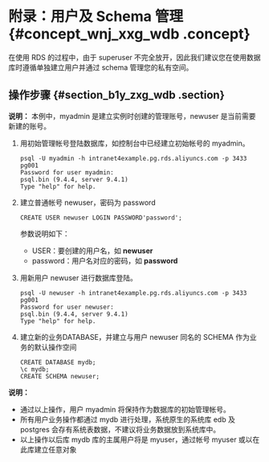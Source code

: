 # 附录：用户及 Schema 管理 {#concept_wnj_xxg_wdb .concept}

在使用 RDS 的过程中，由于 superuser 不完全放开，因此我们建议您在使用数据库时遵循单独建立用户并通过 schema 管理您的私有空间。

## 操作步骤 {#section_b1y_zxg_wdb .section}

**说明：** 本例中，myadmin 是建立实例时创建的管理账号，newuser 是当前需要新建的账号。

1.  用初始管理帐号登陆数据库，如控制台中已经建立初始帐号的 myadmin。

    ```
    psql -U myadmin -h intranet4example.pg.rds.aliyuncs.com -p 3433 pg001
    Password for user myadmin:
    psql.bin (9.4.4, server 9.4.1)
    Type "help" for help.
    ```

2.  建立普通帐号 newuser，密码为 password

    ```
    CREATE USER newuser LOGIN PASSWORD'password';
    ```

    参数说明如下：

    -   USER：要创建的用户名，如 **newuser**
    -   password：用户名对应的密码，如 **password**
3.  用新用户 newuser 进行数据库登陆。

    ```
    psql -U newuser -h intranet4example.pg.rds.aliyuncs.com -p 3433 pg001
    Password for user newuser:
    psql.bin (9.4.4, server 9.4.1)
    Type "help" for help.
    ```

4.  建立新的业务DATABASE，并建立与用户 newuser 同名的 SCHEMA 作为业务的默认操作空间

    ```
    CREATE DATABASE mydb;
    \c mydb;
    CREATE SCHEMA newuser;
    ```


**说明：** 

-   通过以上操作，用户 myadmin 将保持作为数据库的初始管理帐号。
-   所有用户业务操作都通过 mydb 进行处理，系统原生的系统库 edb 及 postgres 会存有系统表数据，不建议将业务数据放到系统库中。
-   以上操作以后库 mydb 库的主属用户将是 myuser，通过帐号 myuser 或以在此库建立任意对象

